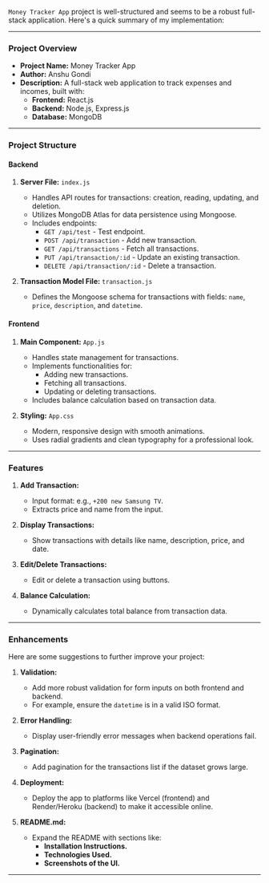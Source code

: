 `Money Tracker App` project is well-structured and seems to be a robust full-stack application. Here's a quick summary of my implementation:

---

### **Project Overview**
- **Project Name:** Money Tracker App
- **Author:** Anshu Gondi
- **Description:** A full-stack web application to track expenses and incomes, built with:
  - **Frontend:** React.js
  - **Backend:** Node.js, Express.js
  - **Database:** MongoDB

---

### **Project Structure**
#### **Backend**
1. **Server File:** `index.js`
   - Handles API routes for transactions: creation, reading, updating, and deletion.
   - Utilizes MongoDB Atlas for data persistence using Mongoose.
   - Includes endpoints:
     - `GET /api/test` - Test endpoint.
     - `POST /api/transaction` - Add new transaction.
     - `GET /api/transactions` - Fetch all transactions.
     - `PUT /api/transaction/:id` - Update an existing transaction.
     - `DELETE /api/transaction/:id` - Delete a transaction.

2. **Transaction Model File:** `transaction.js`
   - Defines the Mongoose schema for transactions with fields: `name`, `price`, `description`, and `datetime`.

#### **Frontend**
1. **Main Component:** `App.js`
   - Handles state management for transactions.
   - Implements functionalities for:
     - Adding new transactions.
     - Fetching all transactions.
     - Updating or deleting transactions.
   - Includes balance calculation based on transaction data.

2. **Styling:** `App.css`
   - Modern, responsive design with smooth animations.
   - Uses radial gradients and clean typography for a professional look.

---

### **Features**
1. **Add Transaction:**
   - Input format: e.g., `+200 new Samsung TV`.
   - Extracts price and name from the input.

2. **Display Transactions:**
   - Show transactions with details like name, description, price, and date.

3. **Edit/Delete Transactions:**
   - Edit or delete a transaction using buttons.

4. **Balance Calculation:**
   - Dynamically calculates total balance from transaction data.

---

### **Enhancements**
Here are some suggestions to further improve your project:
1. **Validation:**
   - Add more robust validation for form inputs on both frontend and backend.
   - For example, ensure the `datetime` is in a valid ISO format.

2. **Error Handling:**
   - Display user-friendly error messages when backend operations fail.

3. **Pagination:**
   - Add pagination for the transactions list if the dataset grows large.

4. **Deployment:**
   - Deploy the app to platforms like Vercel (frontend) and Render/Heroku (backend) to make it accessible online.

5. **README.md:**
   - Expand the README with sections like:
     - **Installation Instructions.**
     - **Technologies Used.**
     - **Screenshots of the UI.**

---
